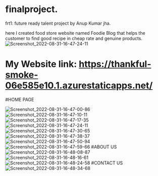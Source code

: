 
# finalproject.   
frt1: future ready talent project by Anup Kumar jha. 

here I created food store website named Foodie Blog that helps the customer to find good recipe in cheap rate and genuine products. 
![Screenshot_2022-08-31-16-47-24-11](https://user-images.githubusercontent.com/89571744/187668783-edf989f2-0379-4a9e-aa5c-5112203318db.jpg)

# My Website link: https://thankful-smoke-06e585e10.1.azurestaticapps.net/    


#HOME PAGE

![Screenshot_2022-08-31-16-47-00-86](https://user-images.githubusercontent.com/89571744/187669346-b5a2ccdb-057b-4813-917f-18d26cf6104d.jpg)
![Screenshot_2022-08-31-16-47-10-11](https://user-images.githubusercontent.com/89571744/187669415-ed1f9ced-281e-4fb0-9cb2-1816a0ecc48a.jpg)
![Screenshot_2022-08-31-16-47-17-35](https://user-images.githubusercontent.com/89571744/187669435-50591cc2-f3ce-4fe1-bb75-c4a58ee0bf3e.jpg)
![Screenshot_2022-08-31-16-47-24-11](https://user-images.githubusercontent.com/89571744/187669464-ea915b84-78db-4892-9d08-5fe3f199acda.jpg)
![Screenshot_2022-08-31-16-47-30-65](https://user-images.githubusercontent.com/89571744/187669474-6fc5a883-fec2-4726-8411-22ad8a182471.jpg)
![Screenshot_2022-08-31-16-47-38-37](https://user-images.githubusercontent.com/89571744/187669477-fa6c7790-2fe4-434a-9c2b-1ec739512314.jpg)
![Screenshot_2022-08-31-16-47-50-94](https://user-images.githubusercontent.com/89571744/187669484-9499199e-67e1-4a97-9f91-a1a5fc2eebae.jpg)
![Screenshot_2022-08-31-16-47-59-66](https://user-images.githubusercontent.com/89571744/187669486-e88a8ee4-a793-4d47-b853-3c620d4339ed.jpg) 
#ABOUT US
![Screenshot_2022-08-31-16-48-08-87](https://user-images.githubusercontent.com/89571744/187669490-32f051aa-0b9b-4b85-9ce4-21f0f54049a3.jpg)
![Screenshot_2022-08-31-16-48-16-61](https://user-images.githubusercontent.com/89571744/187669497-fb371b8c-39b0-4993-8802-3e48aaf025ef.jpg)
![Screenshot_2022-08-31-16-48-24-58](https://user-images.githubusercontent.com/89571744/187669501-676e7a90-ddde-4aa5-857e-7de43d9a100a.jpg) 
#CONTACT US
![Screenshot_2022-08-31-16-48-34-68](https://user-images.githubusercontent.com/89571744/187669505-deae3ce0-f46b-4eea-81a5-a606377dd127.jpg)
